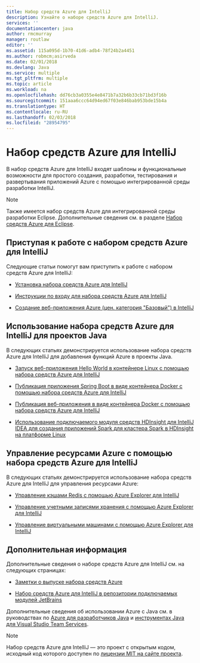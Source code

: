 ```yaml
---
title: Набор средств Azure для IntelliJ
description: Узнайте о наборе средств Azure для IntelliJ.
services: ''
documentationcenter: java
author: rmcmurray
manager: routlaw
editor: ''
ms.assetid: 115a095d-1b70-41d6-adb4-78f24b2a4451
ms.author: robmcm;asirveda
ms.date: 02/01/2018
ms.devlang: Java
ms.service: multiple
ms.tgt_pltfrm: multiple
ms.topic: article
ms.workload: na
ms.openlocfilehash: dd76cb3a0355e4e8471b7a32b6b33cb71bd3f16b
ms.sourcegitcommit: 151aaa6ccc64d94ed67f03e846bab953bde15b4a
ms.translationtype: HT
ms.contentlocale: ru-RU
ms.lasthandoff: 02/03/2018
ms.locfileid: "28954795"
---
```

# <a name="azure-toolkit-for-intellij"></a>Набор средств Azure для IntelliJ
В набор средств Azure для IntelliJ входят шаблоны и функциональные возможности для простого создания, разработки, тестирования и развертывания приложений Azure с помощью интегрированной среды разработки IntelliJ.

> [!NOTE]
> 
> Также имеется набор средств Azure для интегрированной среды разработки Eclipse. Дополнительные сведения см. в разделе [Набор средств Azure для Eclipse](../eclipse/azure-toolkit-for-eclipse.md).
> 

## <a name="get-started-with-the-azure-toolkit-for-intellij"></a>Приступая к работе с набором средств Azure для IntelliJ
Следующие статьи помогут вам приступить к работе с набором средств Azure для IntelliJ:

* [Установка набора средств Azure для IntelliJ](azure-toolkit-for-intellij-installation.md)

* [Инструкции по входу для набора средств Azure для IntelliJ](azure-toolkit-for-intellij-sign-in-instructions.md)

* [Создание веб-приложения Azure (цен. категория "Базовый") в IntelliJ](azure-toolkit-for-intellij-create-hello-world-web-app.md)

## <a name="use-the-azure-toolkit-for-intellij-with-your-java-projects"></a>Использование набора средств Azure для IntelliJ для проектов Java
В следующих статьях демонстрируется использование набора средств Azure для IntelliJ для добавления функций Azure в проекты Java.

* [Запуск веб-приложения Hello World в контейнере Linux с помощью набора средств Azure для IntelliJ](azure-toolkit-for-intellij-hello-world-web-app-linux.md)

* [Публикация приложения Spring Boot в виде контейнера Docker с помощью набора средств Azure для IntelliJ](azure-toolkit-for-intellij-publish-spring-boot-docker-app.md)

* [Публикация веб-приложения в виде контейнера Docker с помощью набора средств Azure для IntelliJ](azure-toolkit-for-intellij-publish-as-docker-container.md)

* [Использование подключаемого модуля средств HDInsight для IntelliJ IDEA для создания приложений Spark для кластера Spark в HDInsight на платформе Linux](/azure/hdinsight/hdinsight-apache-spark-intellij-tool-plugin)

## <a name="manage-azure-resources-using-the-azure-toolkit-for-intellij"></a>Управление ресурсами Azure с помощью набора средств Azure для IntelliJ
В следующих статьях демонстрируется использование набора средств Azure для IntelliJ для управления ресурсами Azure:

* [Управление кэшами Redis с помощью Azure Explorer для IntelliJ](azure-toolkit-for-intellij-managing-redis-caches-using-azure-explorer.md)

* [Управление учетными записями хранения с помощью Azure Explorer для IntelliJ](azure-toolkit-for-intellij-managing-virtual-machines-using-azure-explorer.md)

* [Управление виртуальными машинами с помощью Azure Explorer для IntelliJ](azure-toolkit-for-intellij-managing-storage-accounts-using-azure-explorer.md)

## <a name="next-steps"></a>Дополнительная информация

Дополнительные сведения о наборе средств Azure для IntelliJ см. на следующих страницах:

* [Заметки о выпуске набора средств Azure](https://github.com/Microsoft/azure-tools-for-java/releases)

* [Набор средств Azure для IntelliJ в репозитории подключаемых модулей JetBrains](https://plugins.jetbrains.com/plugin/8053-azure-toolkit-for-intellij)

Дополнительные сведения об использовании Azure с Java см. в руководствах по [Azure для разработчиков Java](https://docs.microsoft.com/java/azure/) и [инструментах Java для Visual Studio Team Services](https://java.visualstudio.com/).

> [!NOTE]
> 
> Набор средств Azure для IntelliJ — это проект с открытым кодом, исходный код которого доступен по [лицензии MIT на сайте проекта](https://github.com/microsoft/azure-tools-for-java).
> 

<!-- [!INCLUDE [azure-toolkit-for-intellij-additional-resources](../includes/azure-toolkit-for-intellij-additional-resources.md)] -->

<!-- URL List -->

[Azure for Java Developers]: https://docs.microsoft.com/java/azure/
[Java Tools for Visual Studio Team Services]: https://java.visualstudio.com/

<!-- Temporarily Deprecated URLs -->

<!-- [Debug a Java Web App on Azure in IntelliJ]: ./app-service-web/app-service-web-debug-java-web-app-in-intellij.md -->
